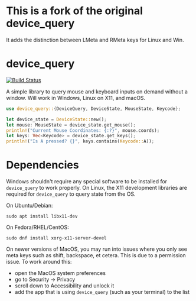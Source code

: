 # This is a fork of the original device_query
It adds the distinction between LMeta and RMeta keys for Linux and Win.

# device_query

[![Build Status](https://travis-ci.org/ostrosco/device_query.svg?branch=master)](https://travis-ci.org/ostrosco/device_query)

A simple library to query mouse and keyboard inputs on demand without a window.
Will work in Windows, Linux on X11, and macOS.

```Rust
use device_query::{DeviceQuery, DeviceState, MouseState, Keycode};

let device_state = DeviceState::new();
let mouse: MouseState = device_state.get_mouse();
println!("Current Mouse Coordinates: {:?}", mouse.coords);
let keys: Vec<Keycode> = device_state.get_keys();
println!("Is A pressed? {}", keys.contains(Keycode::A));
```

# Dependencies

Windows shouldn't require any special software to be installed for `device_query` to work properly.
On Linux, the X11 development libraries are required for `device_query` to query state from the OS.

On Ubuntu/Debian:
```
sudo apt install libx11-dev
```

On Fedora/RHEL/CentOS:
```
sudo dnf install xorg-x11-server-devel
```

On newer versions of MacOS, you may run into issues where you only see meta keys such as shift,
backspace, et cetera. This is due to a permission issue. To work around this:

* open the MacOS system preferences
* go to Security -> Privacy
* scroll down to Accessibility and unlock it
* add the app that is using `device_query` (such as your terminal) to the list

